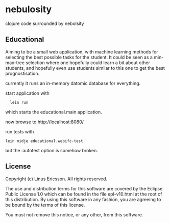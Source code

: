 # nebulosity

clojure code surrounded by nebolsity

## Educational

Aiming to be a small web application, with machine learning methods for selecting
the best possible tasks for the student. It could be seen as a min-max-tree selection
where one hopefully could learn a bit about other students, and hopefully even
use students similar to this one to get the best prognostisation.

currently it runs an in-memory datomic database for everything.

start application with

      lein run

which starts the educational.main application.

now browse to http://localhost:8080/

run tests with

    lein midje educational.webifc-test 

but the :autotest option is somehow broken.



## License

Copyright (c) Linus Ericsson. All rights reserved.

The use and distribution terms for this software are covered by the
Eclipse Public License 1.0 which can be found in the file epl-v10.html
at the root of this distribution. By using this software in any fashion,
you are agreeing to be bound by the terms of this license.

You must not remove this notice, or any other, from this software.